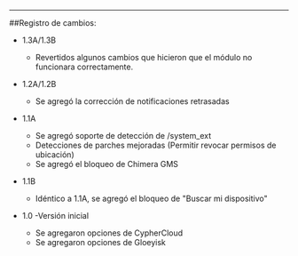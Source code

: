 ---

##Registro de cambios:

- 1.3A/1.3B
	- Revertidos algunos cambios que hicieron que el módulo no funcionara correctamente.
	
- 1.2A/1.2B
    - Se agregó la corrección de notificaciones retrasadas

- 1.1A
    - Se agregó soporte de detección de /system_ext
    - Detecciones de parches mejoradas (Permitir revocar permisos de ubicación)
    - Se agregó el bloqueo de Chimera GMS
  
- 1.1B
    - Idéntico a 1.1A, se agregó el bloqueo de "Buscar mi dispositivo"
  
- 1.0
    -Versión inicial
    - Se agregaron opciones de CypherCloud
    - Se agregaron opciones de Gloeyisk